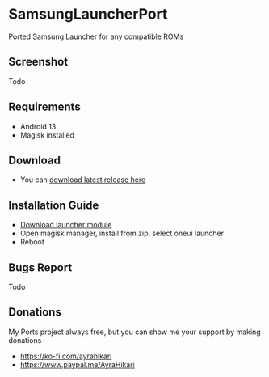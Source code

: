 # SamsungLauncherPort
Ported Samsung Launcher for any compatible ROMs

## Screenshot
Todo

## Requirements
- Android 13
- Magisk installed

## Download
- You can [download latest release here](https://www.pling.com/p/1541574)

## Installation Guide
- [Download launcher module](https://github.com/AyraHikari/SamsungLauncherPort/blob/main/update.md)
- Open magisk manager, install from zip, select oneui launcher
- Reboot

## Bugs Report
Todo

## Donations
My Ports project always free, but you can show me your support by making donations
- https://ko-fi.com/ayrahikari
- https://www.paypal.me/AyraHikari
